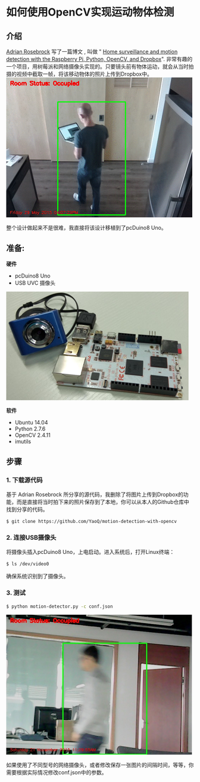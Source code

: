 # 如何使用OpenCV实现运动物体检测

## 介绍
[Adrian Rosebrock](http://www.pyimagesearch.com/author/adrian/) 写了一篇博文 , 叫做 " [Home surveillance and motion detection with the Raspberry Pi, Python, OpenCV, and Dropbox](http://www.pyimagesearch.com/2015/06/01/home-surveillance-and-motion-detection-with-the-raspberry-pi-python-and-opencv/)". 非常有趣的一个项目，用树莓派和网络摄像头实现的。只要镜头前有物体运动，就会从当时拍摄的视频中截取一帧，将该移动物体的照片上传到Dropbox中。
![home surveillance](/images/pi_home_surveillance_animated.gif)

整个设计做起来不是很难，我直接将该设计移植到了pcDuino8 Uno。

## 准备:
 **硬件**
- pcDuino8 Uno
- USB UVC 摄像头

![](/images/cam_p8.png)

**软件**
- Ubuntu 14.04
- Python 2.7.6
- OpenCV 2.4.11
- imutils

## 步骤
### 1. 下载源代码
基于 Adrian Rosebrock 所分享的源代码，我删除了将图片上传到Dropbox的功能，而是直接将当时拍下来的照片保存到了本地，你可以从本人的Github仓库中找到分享的代码。
```bash
$ git clone https://github.com/YaoQ/motion-detection-with-opencv
```
### 2. 连接USB摄像头
将摄像头插入pcDuino8 Uno，上电启动。进入系统后，打开Linux终端：
```bash
$ ls /dev/video0
```
确保系统识别到了摄像头。

### 3. 测试
```bash
$ python motion-detector.py -c conf.json
```
![](/images/motion.png)

如果使用了不同型号的网络摄像头，或者修改保存一张图片的间隔时间，等等，你需要根据实际情况修改conf.json中的参数。